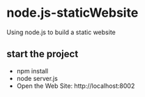 # node.js-staticWebsite
Using node.js to build a static website

## start the project
* npm install
* node server.js
* Open the Web Site: http://localhost:8002
